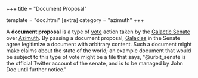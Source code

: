 +++ title = "Document Proposal"

template = "doc.html" [extra] category = "azimuth" +++

A **document proposal** is a type of [vote](../voting) action taken by the
[Galactic Senate](../senate) over [Azimuth](../azimuth). By passing a document
proposal, [Galaxies](../galaxy) in the Senate agree legitimize a document with
arbitrary content. Such a document might make claims about the state of the
world; an example document that would be subject to this type of vote might be a
file that says, "@urbit_senate is the official Twitter account of the senate,
and is to be managed by John Doe until further notice."
